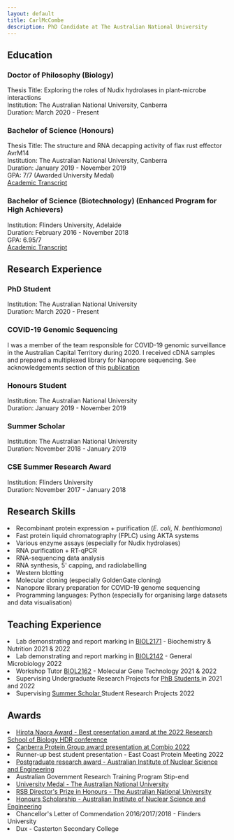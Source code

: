 ```yaml
---
layout: default
title: CarlMcCombe
description: PhD Candidate at The Australian National University
---
```


<html>
  <meta charset="utf-8">
<body>
  <h2>Education</h2>
  <h3>Doctor of Philosophy (Biology)</h3>
    Thesis Title: Exploring the roles of Nudix hydrolases in plant-microbe interactions<br>
    Institution: The Australian National University, Canberra<br>
    Duration: March 2020 - Present
  <h3>Bachelor of Science (Honours)</h3>
    Thesis Title: The structure and RNA decapping activity of flax rust effector AvrM14<br>
    Institution: The Australian National University, Canberra<br>
    Duration: January 2019 - November 2019<br>
    GPA: 7/7 (Awarded University Medal)<br>
    <a href="https://carl-mccombe.github.io/assets/transcripts/ANU.pdf">Academic Transcript</a>
  <h3>Bachelor of Science (Biotechnology) (Enhanced Program for High Achievers)</h3>
    Institution: Flinders University, Adelaide<br>
    Duration: February 2016 - November 2018<br>
    GPA: 6.95/7<br>
    <a href="https://carl-mccombe.github.io/assets/transcripts/Flinders.pdf">Academic Transcript</a>
  <h2>Research Experience</h2>
  <h3>PhD Student</h3>
    Institution: The Australian National University<br>
    Duration: March 2020 - Present
  <h3>COVID-19 Genomic Sequencing</h3>
    I was a member of the team responsible for COVID-19 genomic surveillance in the Australian Capital Territory during 2020. I received cDNA samples and prepared a multiplexed library for Nanopore sequencing. See acknowledgements section of this <a href="https://doi.org/10.1017/S0950268823000201">publication</a>
  <h3>Honours Student</h3>
    Institution: The Australian National University<br>
    Duration: January 2019 - November 2019
  <h3>Summer Scholar</h3>
    Institution: The Australian National University<br>
    Duration: November 2018 - January 2019
  <h3>CSE Summer Research Award</h3>
    Institution: Flinders University<br>
    Duration: November 2017 - January 2018
  <h2>Research Skills</h2>
    <li>Recombinant protein expression + purification (<em>E. coli</em>, <em>N. benthiamana</em>)
    <li>Fast protein liquid chromatography (FPLC) using AKTA systems
    <li>Various enzyme assays (especially for Nudix hydrolases)
    <li>RNA purification + RT-qPCR
    <li>RNA-sequencing data analysis
    <li>RNA synthesis, 5' capping, and radiolabelling
    <li>Western blotting
    <li>Molecular cloning (especially GoldenGate cloning)
    <li>Nanopore library preparation for COVID-19 genome sequencing
    <li>Programming languages: Python (especially for organising large datasets and data visualisation)</li> 
 <h2>Teaching Experience</h2>
      <li>Lab demonstrating and report marking in <a href="https://programsandcourses.anu.edu.au/course/BIOL2171">BIOL2171</a> - Biochemistry & Nutrition 2021 & 2022
      <li>Lab demonstrating and report marking in <a href="https://programsandcourses.anu.edu.au/course/BIOL2142">BIOL2142</a> - General Microbiology 2022
      <li>Workshop Tutor <a href="https://programsandcourses.anu.edu.au/course/BIOL2162">BIOL2162</a> - Molecular Gene Technology 2021 & 2022
      <li>Supervising Undergraduate Research Projects for <a href="https://programsandcourses.anu.edu.au/program/aphsc">PhB Students </a>in 2021 and 2022
      <li>Supervising <a href="https://biology.anu.edu.au/study/rsb-student-scholarships-prizes/summer-research-scholarships">Summer Scholar </a>Student Research Projects 2022</li>
  <h2>Awards</h2>
    <li><a href="https://biology.anu.edu.au/study/rsb-student-scholarships-prizes/hiroto-naora-graduate-student-travel-scholarship">Hirota Naora Award - Best presentation award at the 2022 Research School of Biology HDR conference
    <li><a href="https://twitter.com/CanberraPG/status/1542266659704115201">Canberra Protein Group award presentation at Combio 2022 </a>
    <li>Runner-up best student presentation - East Coast Protein Meeting 2022
    <li><a href="https://biology.anu.edu.au/about/awards/postgraduate-research-awards-pgra-stipend">Postgraduate research award - Australian Institute of Nuclear Science and Engineering</a>
    <li>Australian Government Research Training Program Stip-end
    <li><a href="https://biology.anu.edu.au/about/awards/university-medal-6">University Medal - The Australian National University</a>
    <li><a href="https://biology.anu.edu.au/about/awards/rsb-directors-prize-honours-2">RSB Director's Prize in Honours - The Australian National University</a>
    <li><a href="https://biology.anu.edu.au/about/awards/ainse-honours-scholarship-stipend">Honours Scholarship - Australian Institute of Nuclear Science and Engineering </a>
    <li>Chancellor's Letter of Commendation 2016/2017/2018 - Flinders University
    <li>Dux - Casterton Secondary College

